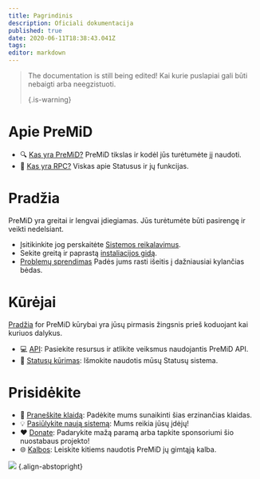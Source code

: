 ```yaml
---
title: Pagrindinis
description: Oficiali dokumentacija
published: true
date: 2020-06-11T18:38:43.041Z
tags:
editor: markdown
---
```


> The documentation is still being edited! Kai kurie puslapiai gali būti nebaigti arba neegzistuoti. 
> 
> {.is-warning}

# Apie PreMiD
- :mag: [Kas yra PreMiD?](/about) PreMiD tikslas ir kodėl jūs turėtumėte jį naudoti.
- :link: [Kas yra RPC?](https://discordapp.com/rich-presence) Viskas apie Statusus ir jų funkcijas.

# Pradžia

PreMiD yra greitai ir lengvai įdiegiamas. Jūs turėtumėte būti pasirengę ir veikti nedelsiant.

- Įsitikinkite jog perskaitėte [Sistemos reikalavimus](/install/requirements).
- Sekite greitą ir paprastą [instaliacijos gidą](/install).
- [Problemų sprendimas](/troubleshooting) Padės jums rasti išeitis į dažniausiai kylančias bėdas.

# Kūrėjai

[Pradžia](/dev) for PreMiD kūrybai yra jūsų pirmasis žingsnis prieš koduojant kai kuriuos dalykus.

- :computer: [API](/dev/api): Pasiekite resursus ir atlikite veiksmus naudojantis PreMiD API.
- :wrench: [Statusų kūrimas](/dev/presence): Išmokite naudotis mūsų Statusų sistema.

# Prisidėkite
- :bug: [Praneškite klaidą](https://github.com/PreMiD): Padėkite mums sunaikinti šias erzinančias klaidas.
- :bulb: [Pasiūlykite naują sistemą](https://discord.gg/WvfVZ8T): Mums reikia jūsų įdėjų!
- :heart: [Donate](https://www.patreon.com/Timeraa): Padarykite mažą paramą arba tapkite sponsoriumi šio nuostabaus projekto!
- :globe_with_meridians: [Kalbos](https://translate.premid.app): Leiskite kitiems naudotis PreMiD jų gimtąją kalba.

![](https://beta.premid.app/img/logo.2b414dc2.gif) {.align-abstopright}